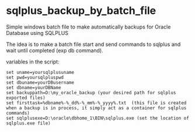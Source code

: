 # sqlplus_backup_by_batch_file
Simple windows batch file to make automatically backups for  Oracle Database using SQLPLUS

The idea is to make a batch file start and send commands to sqlplus and wait until completed (exp db command).

variables in the script:

    set uname=yoursqlplusuname
    set pwd=yoursqlpluspwd
    set dbuname=yourDBusername
    set dbname=yourDBName
    set backuppath=D:\my_oracle_backup (your desired path for sqlplus exported files)
    set firsttask=%dbname%-%_dd%-%_mm%-%_yyyy%.txt  (this file is created when a backup is in process, it simply act as a container for sqlplus commands)
    set sqlplusexe=D:\oracle\dbhome_1\BIN\sqlplus.exe (set the location of sqlplus.exe file)
